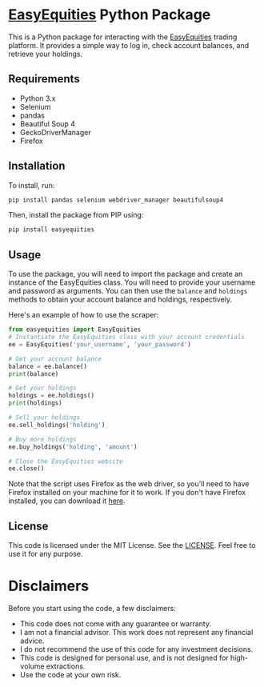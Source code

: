 # [EasyEquities](https://www.easyequities.co.za/) Python Package
This is a Python package for interacting with the [EasyEquities](https://www.easyequities.co.za/) trading platform. It provides a simple way to log in, check account balances, and retrieve your holdings.

## Requirements
- Python 3.x
- Selenium
- pandas
- Beautiful Soup 4
- GeckoDriverManager
- Firefox

## Installation
To install, run:
```bash
pip install pandas selenium webdriver_manager beautifulsoup4
```
Then, install the package from PIP using:
```bash
pip install easyequities
```

## Usage
To use the package, you will need to import the package and create an instance of the EasyEquities class. You will need to provide your username and password as arguments. You can then use the `balance` and `holdings` methods to obtain your account balance and holdings, respectively. 

Here's an example of how to use the scraper:
```python
from easyequities import EasyEquities
# Instantiate the EasyEquities class with your account credentials
ee = EasyEquities('your_username', 'your_password')

# Get your account balance
balance = ee.balance()
print(balance)

# Get your holdings
holdings = ee.holdings()
print(holdings)

# Sell your holdings
ee.sell_holdings('holding')

# Buy more holdings
ee.buy_holdings('holding', 'amount')

# Close the EasyEquities website
ee.close()
```

Note that the script uses Firefox as the web driver, so you'll need to have Firefox installed on your machine for it to work. If you don't have Firefox installed, you can download it [here](https://www.mozilla.org/en-US/firefox/new/).

## License
This code is licensed under the MIT License. See the [LICENSE](https://github.com/kloniphani/EasyEquities/blob/main/LICENSE). Feel free to use it for any purpose.

# Disclaimers
Before you start using the code, a few disclaimers:
- This code does not come with any guarantee or warranty.
- I am not a financial advisor. This work does not represent any financial advice.
- I do not recommend the use of this code for any investment decisions.
- This code is designed for personal use, and is not designed for high-volume extractions.
- Use the code at your own risk.